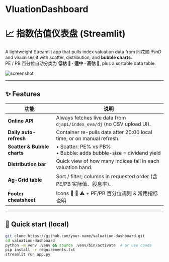 # VluationDashboard

# 📈 指数估值仪表盘 (Streamlit)

A lightweight Streamlit app that pulls index valuation data from 同花顺 _iFinD_  
and visualises it with scatter, distribution, and **bubble charts**.  
PE / PB 百分位自动分类为 **低估 🔻 · 适中 · 高估 🔺**, plus a sortable data table.

![screenshot](docs/screenshot.png)

---

## ✨ Features
| 功能 | 说明 |
|------|------|
| **Online API** | Always fetches live data from `djapi/index_eva/dj` (no CSV upload UI). |
| **Daily auto-refresh** | Container re-pulls data after 20:00 local time, or on manual refresh. |
| **Scatter & Bubble charts** | • Scatter: PE% vs PB% <br>• Bubble: adds bubble-size = dividend yield |
| **Distribution bar** | Quick view of how many indices fall in each valuation band. |
| **Ag-Grid table** | Sort / filter; columns in requested order (含 PE/PB 实际值、股息率). |
| **Footer cheatsheet** | Icons 🔻 🔺 ⚠️ + PE/PB 百分位规则 & 常用指标说明 |

---

## 🚀 Quick start (local)

```bash
git clone https://github.com/your-name/valuation-dashboard.git
cd valuation-dashboard
python -m venv .venv && source .venv/bin/activate  # or use conda
pip install -r requirements.txt
streamlit run app.py
